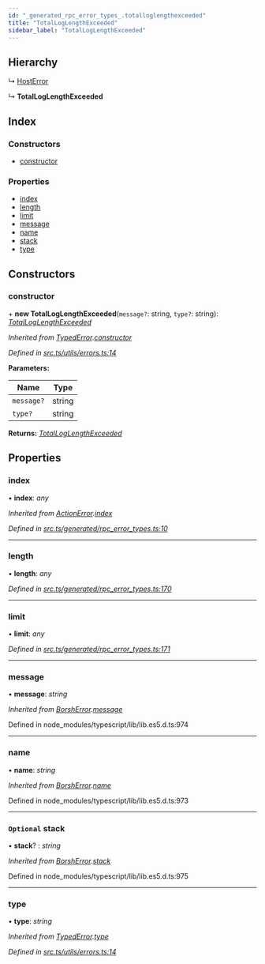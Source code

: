```yaml
---
id: "_generated_rpc_error_types_.totalloglengthexceeded"
title: "TotalLogLengthExceeded"
sidebar_label: "TotalLogLengthExceeded"
---
```


## Hierarchy

  ↳ [HostError](_generated_rpc_error_types_.hosterror.md)

  ↳ **TotalLogLengthExceeded**

## Index

### Constructors

* [constructor](_generated_rpc_error_types_.totalloglengthexceeded.md#constructor)

### Properties

* [index](_generated_rpc_error_types_.totalloglengthexceeded.md#index)
* [length](_generated_rpc_error_types_.totalloglengthexceeded.md#length)
* [limit](_generated_rpc_error_types_.totalloglengthexceeded.md#limit)
* [message](_generated_rpc_error_types_.totalloglengthexceeded.md#message)
* [name](_generated_rpc_error_types_.totalloglengthexceeded.md#name)
* [stack](_generated_rpc_error_types_.totalloglengthexceeded.md#optional-stack)
* [type](_generated_rpc_error_types_.totalloglengthexceeded.md#type)

## Constructors

###  constructor

\+ **new TotalLogLengthExceeded**(`message?`: string, `type?`: string): *[TotalLogLengthExceeded](_generated_rpc_error_types_.totalloglengthexceeded.md)*

*Inherited from [TypedError](_utils_errors_.typederror.md).[constructor](_utils_errors_.typederror.md#constructor)*

*Defined in [src.ts/utils/errors.ts:14](https://github.com/nearprotocol/nearlib/blob/213b318/src.ts/utils/errors.ts#L14)*

**Parameters:**

Name | Type |
------ | ------ |
`message?` | string |
`type?` | string |

**Returns:** *[TotalLogLengthExceeded](_generated_rpc_error_types_.totalloglengthexceeded.md)*

## Properties

###  index

• **index**: *any*

*Inherited from [ActionError](_generated_rpc_error_types_.actionerror.md).[index](_generated_rpc_error_types_.actionerror.md#index)*

*Defined in [src.ts/generated/rpc_error_types.ts:10](https://github.com/nearprotocol/nearlib/blob/213b318/src.ts/generated/rpc_error_types.ts#L10)*

___

###  length

• **length**: *any*

*Defined in [src.ts/generated/rpc_error_types.ts:170](https://github.com/nearprotocol/nearlib/blob/213b318/src.ts/generated/rpc_error_types.ts#L170)*

___

###  limit

• **limit**: *any*

*Defined in [src.ts/generated/rpc_error_types.ts:171](https://github.com/nearprotocol/nearlib/blob/213b318/src.ts/generated/rpc_error_types.ts#L171)*

___

###  message

• **message**: *string*

*Inherited from [BorshError](_utils_serialize_.borsherror.md).[message](_utils_serialize_.borsherror.md#message)*

Defined in node_modules/typescript/lib/lib.es5.d.ts:974

___

###  name

• **name**: *string*

*Inherited from [BorshError](_utils_serialize_.borsherror.md).[name](_utils_serialize_.borsherror.md#name)*

Defined in node_modules/typescript/lib/lib.es5.d.ts:973

___

### `Optional` stack

• **stack**? : *string*

*Inherited from [BorshError](_utils_serialize_.borsherror.md).[stack](_utils_serialize_.borsherror.md#optional-stack)*

Defined in node_modules/typescript/lib/lib.es5.d.ts:975

___

###  type

• **type**: *string*

*Inherited from [TypedError](_utils_errors_.typederror.md).[type](_utils_errors_.typederror.md#type)*

*Defined in [src.ts/utils/errors.ts:14](https://github.com/nearprotocol/nearlib/blob/213b318/src.ts/utils/errors.ts#L14)*

